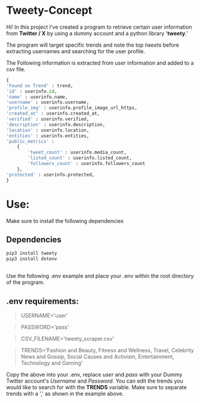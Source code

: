 # Tweety-Concept

Hi! In this project I've created a program to retrieve certain user information from **Twitter / X** by using a dummy account and a python library '**tweety**.'

The program will target specific trends and note the top *tweets* before extracting usernames and searching for the user profile.

The Following information is extracted from user information and added to a csv file.
``` python
{
'Found on Trend' : trend,
'id' : userinfo.id,
'name' : userinfo.name,
'username' : userinfo.username,
'profile_img' : userinfo.profile_image_url_https,
'created_at' : userinfo.created_at,
'verified' : userinfo.verified,
'description' : userinfo.description,
'location' : userinfo.location,
'entities' : userinfo.entities,
'public_metrics' :
	{
		'tweet_count' : userinfo.media_count,
		'listed_count' : userinfo.listed_count,
		'followers_count' : userinfo.followers_count
	},
'protected' : userinfo.protected,
} 
``` 

# Use:
Make sure to install the following dependencies

## Dependencies
``` bash
pip3 install tweety
pip3 install dotenv
```
##
Use the following .env example and place your .env within the root directory of the program.

## .env requirements:

>USERNAME='user'

>PASSWORD='pass'

>CSV_FILENAME='tweety_scraper.csv'

>TRENDS='Fashion and Beauty, Fitness and Wellness, Travel, Celebrity News and Gossip, Social Causes and Activism, Entertainment, Technology and Gaming'

Copy the above into your .env, replace *user* and *pass* with your Dummy Twitter account's *Username* and *Password*. You can edit the trends you would like to search for with the **TRENDS** variable. Make sure to separate trends with a ',' as shown in the example above.